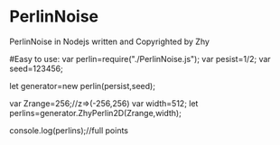 # PerlinNoise
PerlinNoise in Nodejs written and Copyrighted by Zhy

#Easy to use:
var perlin=require("./PerlinNoise.js");
var pesist=1/2;
var seed=123456;

let generator=new perlin(persist,seed);

var Zrange=256;//z=>(-256,256)
var width=512;
let perlins=generator.ZhyPerlin2D(Zrange,width);

console.log(perlins);//full points
